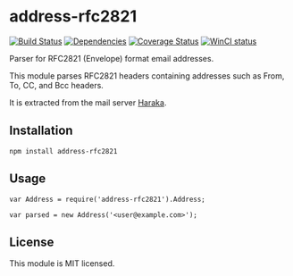 # address-rfc2821

[![Build Status][ci-img]][ci-url]
[![Dependencies][dep-img]][dep-url]
[![Coverage Status][cov-img]][cov-url]
[![WinCI status][win-ci-img]][win-ci-url]

Parser for RFC2821 (Envelope) format email addresses.

This module parses RFC2821 headers containing addresses such as From, To, CC, and Bcc headers.

It is extracted from the mail server [Haraka](http://haraka.github.io/).

Installation
------------

    npm install address-rfc2821

Usage
-----

    var Address = require('address-rfc2821').Address;

    var parsed = new Address('<user@example.com>');


License
-------

This module is MIT licensed.


[ci-img]: https://travis-ci.org/haraka/node-address-rfc2821.svg?branch=master
[ci-url]: https://travis-ci.org/haraka/node-address-rfc2821
[dep-img]: https://david-dm.org/haraka/node-address-rfc2821.svg
[dep-url]: https://david-dm.org/haraka/node-address-rfc2821
[cov-img]: https://coveralls.io/repos/haraka/node-address-rfc2821/badge.png
[cov-url]: https://coveralls.io/r/haraka/node-address-rfc2821
[win-ci-img]: https://ci.appveyor.com/api/projects/status/ai1jt6yrphrehpg9?svg=true
[win-ci-url]: https://ci.appveyor.com/project/msimerson/node-address-rfc2821-1wf12/branch/master
